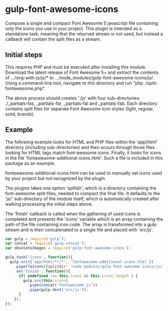 # gulp-font-awesome-icons
Compose a single and compact Font Awesome 5 javascript file containing only the icons you use in your project. This plugin is intended as a standalone task, meaning that the returned stream is not used, but instead a callback will contain the split files as a stream.

## Initial steps
This requires PHP and must be executed after installing this module. Download the latest release of Font Awesome 5+ and extract the contents of .../svg-with-js/js/* to .../node_modules/gulp-font-awesome-icons/js/. Using a command-line tool, navigate to this directory and run "php ./split-fontawesome.php".

The above process should creates './js' with four sub-directories: ./\_partials-fas, \_partials-far, \_partials-fal and \_partials-fab. Each directory contains split files for separate Font Awesome icon styles (light, regular, solid, brands).

## Example
The following example looks for HTML and PHP files within the 'app/html' directory (including sub-directories) and then scours through those files looking for HTML tags match font-awesome icons. Finally, it looks for icons in the file 'fontawesome-additional-icons.html'. Such a file is included in this package as an example.

fontawesome-additional-icons.html can be used to manually set icons used by your project but not recognized by the plugin.

The plugins takes one option 'splitdir', which is a directory containing the font-awesome split-files, needed to compact the final file. It defaults to the 'js/' sub-directory of the module itself, which is automatically created after walking processing the initial steps above.

The 'finish' callback is called when the gathering of used icons is completed and presents the 'icons' variable which is an array containing the path of the file containing icon code. The array is transformed into a gulp stream and is then concatenated to a single file and placed with 'src/js'.

```js
var gulp = require('gulp');
var concat = require('gulp-concat');
var obsoleteImages = require('gulp-font-awesome-icons');

gulp.task('icons', function(){
  gulp.src(['app/html/**/*', 'fontawesome-additional-icons.html'])
    .pipe(faIcons({splitdir: 'node_modules/gulp-font-awesome-icons/js/'})) 
    .on('finish', function(){
      if( undefined !== this.icons && this.icons.length ) {
        gulp.src(this.icons)
          .pipe(concat('fontawesome.js'))
          .pipe(gulp.dest('src/js'));
      }
    });
});
```